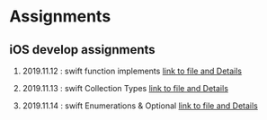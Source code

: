 #  Assignments
## iOS develop assignments

1. 2019.11.12 : swift function implements [link to file and Details](https://github.com/IMSEONGJUN/assignments/tree/master/2019_11_12)

2. 2019.11.13 : swift Collection Types [link to file and Details](https://github.com/IMSEONGJUN/assignments/tree/master/2019_11_13)

3. 2019.11.14 : swift Enumerations & Optional [link to file and Details](https://github.com/IMSEONGJUN/assignments/tree/master/2019_11_14)
